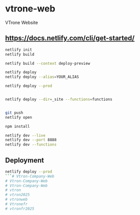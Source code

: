 # vtrone-web
VTrone Website


## https://docs.netlify.com/cli/get-started/

```bash
netlify init
netlify build

netlify build --context deploy-preview

netlify deploy
netlify deploy --alias=YOUR_ALIAS

netlify deploy --prod


netlify deploy --dir=_site --functions=functions


git push
netlify open 
```



```bash
npm install

netlify dev --live
netlify dev --port 8888
netlify dev --functions

```

## Deployment
```bash
netlify deploy --prod
```# Vtron-Company-Web
# Vtron-Company-Web
# Vtron-Company-Web
# vtron
# vtron2025
# vtronweb
# Vtronefr
# vtronfr2025
